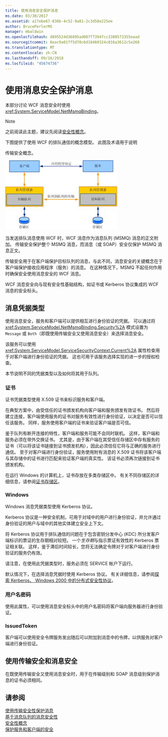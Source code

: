 ```yaml
---
title: 使用消息安全保护消息
ms.date: 03/30/2017
ms.assetid: a17ebe67-836b-4c52-9a81-2c3d58e225ee
author: BrucePerlerMS
manager: mbaldwin
ms.openlocfilehash: d895524d36895ad087f7394fcc3380573355eaad
ms.sourcegitcommit: 6eac9a01ff5d70c6d18460324c016a3612c5e268
ms.translationtype: MT
ms.contentlocale: zh-CN
ms.lasthandoff: 09/16/2018
ms.locfileid: "45674736"
---
```

# <a name="securing-messages-using-message-security"></a>使用消息安全保护消息
本部分讨论 WCF 消息安全时使用<xref:System.ServiceModel.NetMsmqBinding>。  
  
> [!NOTE]
>  之前阅读此主题，建议先阅读[安全性概念](../../../../docs/framework/wcf/feature-details/security-concepts.md)。  
  
 下图提供了使用 WCF 的排队通信的概念模型。 此图及术语用于说明  
  
 传输安全概念。  
  
 ![排队应用程序关系图](../../../../docs/framework/wcf/feature-details/media/distributed-queue-figure.jpg "分布式队列图")  
  
 当发送排队消息使用 WCF 时，WCF 消息作为消息队列 (MSMQ) 消息的正文附加。 传输安全保护整个 MSMQ 消息，而消息（或 SOAP）安全仅保护 MSMQ 消息正文。  
  
 传输安全用于在客户端保护目标队列的消息，与此不同，消息安全的关键概念在于客户端保护接收应用程序（服务）的消息。 在这种情况下，MSMQ 不起任何作用时确保安全使用消息安全的 WCF 消息。  
  
 WCF 消息安全向与现有安全性基础结构，如证书或 Kerberos 协议集成的 WCF 消息的安全标头。  
  
## <a name="message-credential-type"></a>消息凭据类型  
 使用消息安全，服务和客户端可以提供相互进行身份验证的凭据。 可以通过将 <xref:System.ServiceModel.NetMsmqBinding.Security%2A> 模式设置为 `Message` 或 `Both`（即既使用传输安全又使用消息安全）来选择消息安全。  
  
 该服务可以使用 <xref:System.ServiceModel.ServiceSecurityContext.Current%2A> 属性检查用于对客户端进行身份验证的凭据。 这也可用于该服务选择实现的进一步的授权检查。  
  
 本节说明不同的凭据类型以及如何将其用于队列。  
  
### <a name="certificate"></a>证书  
 证书凭据类型使用 X.509 证书来标识服务和客户端。  
  
 在典型方案中，由受信任的证书颁发机构向客户端和服务颁发有效证书。 然后将建立连接，客户端使用服务的证书对服务有效性进行身份验证，以决定是否可以信任该服务。 同样，服务使用客户端的证书来验证客户端是否可信。  
  
 鉴于队列有断开连接的特性，客户端和服务可能不会同时联机。 这样，客户端和服务必须在带外交换证书。 尤其是，由于客户端在其受信任存储区中存有服务的证书（可以将该证书链接到证书颁发机构），因此必须信任它将与正确的服务进行通信。 至于对客户端进行身份验证，服务使用附有消息的 X.509 证书将该客户端与其存储中的证书进行匹配来验证客户端的真实性。 该证书必须再次链接到证书颁发机构。  
  
 在运行 Windows 的计算机上，证书存放在多类存储区中。 有关不同存储区的详细信息，请参阅[证书存储区](https://go.microsoft.com/fwlink/?LinkId=87787)。  
  
### <a name="windows"></a>Windows  
 Windows 消息凭据类型使用 Kerberos 协议。  
  
 Kerberos 协议是一种安全机制，可用于对域中的用户进行身份验证，并允许通过身份验证的用户与域中的其他实体建立安全上下文。  
  
 将 Kerberos 协议用于排队通信的问题在于包含密钥分发中心 (KDC) 所分发客户端标识的票证的生存期相对较短。 一个*生存期*与指示票证有效性的 Kerberos 票证相关联。 这样，鉴于滞后时间较长，您将无法确定令牌对于对客户端进行身份验证的服务仍有效。  
  
 请注意，在使用此凭据类型时，服务必须在 SERVICE 帐户下运行。  
  
 默认情况下，在选择消息凭据时使用 Kerberos 协议。 有关详细信息，请参阅[探索 Kerberos、 Windows 2000 中的分布式安全性协议](https://go.microsoft.com/fwlink/?LinkId=87790)。  
  
### <a name="username-password"></a>用户名密码  
 使用此属性，可以使用消息安全标头中的用户名密码将客户端向服务器进行身份验证。  
  
### <a name="issuedtoken"></a>IssuedToken  
 客户端可以使用安全令牌服务发出随后可以附加到消息中的令牌，以供服务对客户端进行身份验证。  
  
## <a name="using-transport-and-message-security"></a>使用传输安全和消息安全  
 在既使用传输安全又使用消息安全时，用于在传输级别和 SOAP 消息级别保护消息的证书必须相同。  
  
## <a name="see-also"></a>请参阅  
 [使用传输安全性保护消息](../../../../docs/framework/wcf/feature-details/securing-messages-using-transport-security.md)  
 [基于消息队列的消息安全性](../../../../docs/framework/wcf/samples/message-security-over-message-queuing.md)  
 [安全性概念](../../../../docs/framework/wcf/feature-details/security-concepts.md)  
 [保护服务和客户端的安全](../../../../docs/framework/wcf/feature-details/securing-services-and-clients.md)
